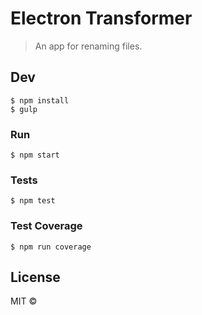 # Electron Transformer

> An app for renaming files.


## Dev

```
$ npm install
$ gulp
```

### Run

```
$ npm start
```

### Tests

```
$ npm test
```

### Test Coverage

```
$ npm run coverage
```

## License

MIT © [](http://paulgrock.com)
